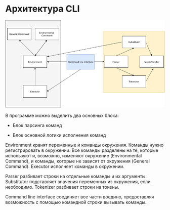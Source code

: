 # Архитектура CLI

![architecture](architecture.png)

В программе можно выделить два основных блока:

* Блок парсинга команд

* Блок основной логики исполнения команд

Environment кранят переменные и команды окружения. Команды нужно регистрировать в окружении. Все команды разделены на те, которые используют и, возможно, изменяют окружение (Environmental Command), и команды, которые не зависят от окружения (General Command). Executor исполняет команды в окружении.

Parser разбивает строки на отдельные команды и их аргументы. Substitutor подставляет значения переменных из окружения, если необходимо. Tokenizer разбивает строки на токены.

Command line interface соединяет все части воедино, предоставляя возможность с помощью командной строки вызывать команды.

